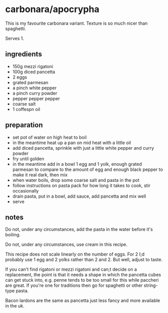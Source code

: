 # carbonara/apocrypha

This is my favourite carbonara variant. Texture is so much nicer than spaghetti.

Serves 1.

## ingredients

- 150g mezzi rigatoni
- 100g diced pancetta
- 2 eggs
- grated parmesan
- a pinch white pepper
- a pinch curry powder
- pepper pepper pepper
- coarse salt
- 1 coffespn oil

## preparation

- set pot of water on high heat to boil
- in the meantime heat up a pan on mid heat with a little oil
- add diced pancetta, sprinkle with just a little white pepper and curry powder
- fry until golden
- in the meantime add in a bowl 1 egg and 1 yolk, enough grated parmesan to compare to the amount of egg and enough black pepper to make it real dark, then mix
- when water boils, drop some coarse salt and pasta in the pot
- follow instructions on pasta pack for how long it takes to cook, stir occasionally
- drain pasta, put in a bowl, add sauce, add pancetta and mix well
- serve

## notes

Do not, under any circumstances, add the pasta in the water before it's boiling.

Do not, under any circumstances, use cream in this recipe.

This recipe does not scale linearly on the number of eggs. For 2 I;d probably use 1 egg and 2 yolks rather than 2 and 2. But well, adjust to taste.

If you can't find rigatoni or mezzi rigatoni and can;t decide on a replacement, the point is that it needs a shape in which the pancetta cubes can get stuck into, e.g. penne tends to be too small for this while paccheri are great. If you're one for traditions then go for spaghetti or other string-type pasta.

Bacon lardons are the same as pancetta just less fancy and more available in the uk.